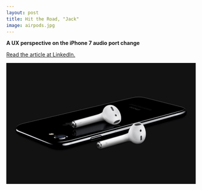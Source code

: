 ```yaml
---
layout: post
title: Hit the Road, "Jack"
image: airpods.jpg
---
```



**A UX perspective on the iPhone 7 audio port change**

<a href="https://www.linkedin.com/pulse/hit-road-jack-joe-weinzettel?trk=pulse_spock-articles">Read the article at LinkedIn.</a>

!["Airpods"](/images/airpods.jpg)
